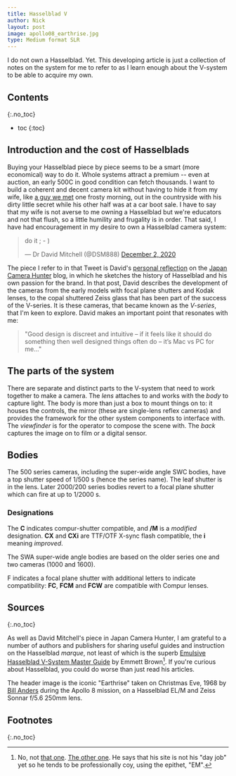 ```yaml
---
title: Hasselblad V
author: Nick
layout: post
image: apollo08_earthrise.jpg
type: Medium format SLR
---
```


I do not own a Hasselblad. Yet. This developing article is just a collection of notes on the system for me to refer to as I learn enough about the V-system to be able to acquire my own.

## Contents
{:.no_toc}

* toc
{:toc}

## Introduction and the cost of Hasselblads
Buying your Hasselblad piece by piece seems to be a smart (more economical) way to do it. Whole systems attract a premium -- even at auction, an early 500C in good condition can fetch thousands. I want to build a coherent and decent camera kit without having to hide it from my wife, like [a guy we met](fuji-gw690ii) one frosty morning, out in the countryside with his dirty little secret while his other half was at a car boot sale. I have to say that my wife is not averse to me owning a Hasselblad but we're educators and not that flush, so a little humility and frugality is in order. That said, I have had encouragement in my desire to own a Hasselblad camera system:

<blockquote class="twitter-tweet"><p lang="en" dir="ltr">do it ; - )</p>&mdash; Dr David Mitchell (@DSM888) <a href="https://twitter.com/DSM888/status/1334098543984906247?ref_src=twsrc%5Etfw">December 2, 2020</a></blockquote> <script async src="https://platform.twitter.com/widgets.js" charset="utf-8"></script>

The piece I refer to in that Tweet is David's [personal reflection](https://www.japancamerahunter.com/2020/11/hasselblad-a-personal-reflection/) on the [Japan Camera Hunter](https://www.japancamerahunter.com) blog, in which he sketches the history of Hasselblad and his own passion for the brand. In that  post, David describes the development of the cameras from the early models with focal plane shutters and Kodak lenses, to the copal shuttered Zeiss glass that has been part of the success of the V-series. It is these cameras, that became known as the *V-series*, that I'm keen to explore. David makes an important point that resonates with me:

> "Good design is discreet and intuitive – if it feels like it should do something then well designed things often do – it’s Mac vs PC for me..."

## The parts of the system

There are separate and distinct parts to the V-system that need to work together to make a camera. The *lens* attaches to and works with the *body* to capture light. The body is more than just a box to mount things on to: it houses the controls, the mirror (these are single-lens reflex cameras) and provides the framework for the other system components to interface with. The *viewfinder* is for the operator to compose the scene with. The *back* captures the image on to film or a digital sensor.

## Bodies
The 500 series cameras, including the super-wide angle SWC bodies, have a top shutter speed of 1/500 s (hence the series name). The leaf shutter is in the lens. Later 2000/200 series bodies revert to a focal plane shutter which can fire at up to 1/2000 s. 

### Designations
The **C** indicates compur-shutter compatible, and **/M** is a *modified* designation. **CX** and **CXi** are TTF/OTF X-sync flash compatible, the **i** meaning *improved*.

The SWA super-wide angle bodies are based on the older series one and two cameras (1000 and 1600).

F indicates a focal plane shutter with additional letters to indicate compatibility: **FC**, **FCM** and **FCW** are compatible with Compur lenses.

## Sources
{:.no_toc}

As well as David Mitchell's piece in Japan Camera Hunter, I am grateful to a number of authors and publishers for sharing useful guides and instruction on the Hasselblad *marque*, not least of which is the superb [Emulsive Hasselblad V-System Master Guide](https://emulsive.org/reviews/camera-reviews/hasselblad-camera-reviews/the-hasselblad-v-system-master-guide-overview) by Emmett Brown[^nto].  If you're curious about Hasselblad, you could do worse than just read his articles.

[^nto]: No, not [that one](https://en.wikipedia.org/wiki/Emmett_Brown). [The other one](https://www.facebook.com/emulsive.overlord). He says that his site is not his "day job" yet so he tends to be professionally coy, using the epithet, "EM".

The header image is the iconic "Earthrise" taken on Christmas Eve, 1968 by [Bill Anders](https://en.wikipedia.org/wiki/Bill_Anders) during the Apollo 8 mission, on a Hasselblad EL/M and Zeiss Sonnar f/5.6 250mm lens.

## Footnotes
{:.no_toc}
